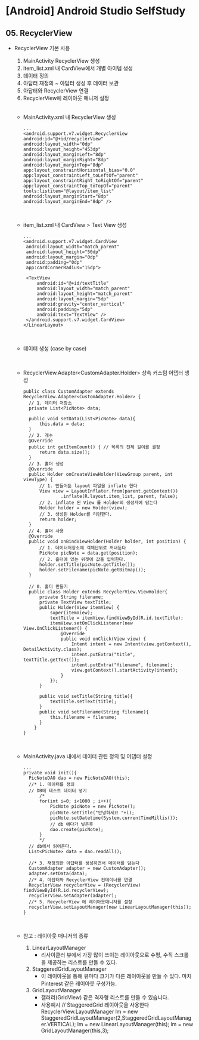 # [Android] Android Studio SelfStudy

## 05. RecyclerView

* RecyclerView 기본 사용

  1. MainActivity RecyclerView 생성
  2. item_list.xml 내 CardView에서 개별 아이템 생성
  3. 데이터 정의
  4. 아답터 재정의 ~ 아답터 생성 후 데이터 보관
  5. 아답터와 RecyclerView 연결
  6. RecyclerView에 레이아웃 매니저 설정

  <br>

  * MainActivity.xml 내 RecyclerView 생성
    ```
    ...
    <android.support.v7.widget.RecyclerView
    android:id="@+id/recyclerView"
    android:layout_width="0dp"
    android:layout_height="453dp"
    android:layout_marginLeft="8dp"
    android:layout_marginRight="8dp"
    android:layout_marginTop="8dp"
    app:layout_constraintHorizontal_bias="0.0"
    app:layout_constraintLeft_toLeftOf="parent"
    app:layout_constraintRight_toRightOf="parent"
    app:layout_constraintTop_toTopOf="parent"
    tools:listitem="@layout/item_list"
    android:layout_marginStart="8dp"
    android:layout_marginEnd="8dp" />
    ```

    <br>

  * item_list.xml 내 CardView > Text View 생성
    ```
    ...
    <android.support.v7.widget.CardView
     android:layout_width="match_parent"
     android:layout_height="50dp"
     android:layout_margin="0dp"
     android:padding="0dp"
     app:cardCornerRadius="15dp">

     <TextView
         android:id="@+id/textTitle"
         android:layout_width="match_parent"
         android:layout_height="match_parent"
         android:layout_margin="5dp"
         android:gravity="center_vertical"
         android:padding="5dp"
         android:text="TextView" />
     </android.support.v7.widget.CardView>
    </LinearLayout>
    ```

    <br>

  * 데이터 생성 (case by case)

    <br>

  * RecyclerView.Adapter<CustomAdapter.Holder> 상속 커스텀 어댑터 생성

    ```
    public class CustomAdapter extends RecyclerView.Adapter<CustomAdapter.Holder> {
      // 1. 데이터 저장소
      private List<PicNote> data;

      public void setData(List<PicNote> data){
          this.data = data;
      }
      // 2. 개수
      @Override
      public int getItemCount() { // 목록의 전체 길이를 결정
          return data.size();
      }
      // 3. 홀더 생성
      @Override
      public Holder onCreateViewHolder(ViewGroup parent, int viewType) {
          // 1. 만들어둔 layout 파일을 inflate 한다
          View view = LayoutInflater.from(parent.getContext())
                  .inflate(R.layout.item_list, parent, false);
          // 2. inflate 된 View 를 Holder의 생성자에 담는다
          Holder holder = new Holder(view);
          // 3. 생성된 Holder를 리턴한다.
          return holder;
      }
      // 4. 홀더 사용
      @Override
      public void onBindViewHolder(Holder holder, int position) {
          // 1. 데이터저장소에 객체단위로 꺼내둔다
          PicNote picNote = data.get(position);
          // 2. 홀더에 있는 위젯에 값을 입력한다.
          holder.setTitle(picNote.getTitle());
          holder.setFilename(picNote.getBitmap());
      }

      // 0. 홀더 만들기
      public class Holder extends RecyclerView.ViewHolder{
          private String filename;
          private TextView textTitle;
          public Holder(View itemView) {
              super(itemView);
              textTitle = itemView.findViewById(R.id.textTitle);
              itemView.setOnClickListener(new View.OnClickListener() {
                  @Override
                  public void onClick(View view) {
                      Intent intent = new Intent(view.getContext(), DetailActivity.class);
                      intent.putExtra("title", textTitle.getText());
                      intent.putExtra("filename", filename);
                      view.getContext().startActivity(intent);
                  }
              });
          }

          public void setTitle(String title){
              textTitle.setText(title);
          }
          public void setFilename(String filename){
              this.filename = filename;
          }
        }
    }
    ```

  <br>

  * MainActivity.java 내에서 데이터 관련 정의 및 어댑터 설정
    ```
    ...
    private void init(){
      PicNoteDAO dao = new PicNoteDAO(this);
      //* 1. 데이터를 정의
      // DB에 테스트 데이터 넣기
          /*
          for(int i=0; i<1000 ; i++){
              PicNote picNote = new PicNote();
              picNote.setTitle("안녕하세요 "+i);
              picNote.setDatetime(System.currentTimeMillis());
              // db 에다가 넣은후
              dao.create(picNote);
          }
          */
      // db에서 읽어온다.
      List<PicNote> data = dao.readAll();

      //* 3. 재정의한 아답터를 생성하면서 데이터를 담는다
      CustomAdapter adapter = new CustomAdapter();
      adapter.setData(data);
      //* 4. 아답터와 RecyclerView 컨테이너를 연결
      RecyclerView recyclerView = (RecyclerView) findViewById(R.id.recyclerView);
      recyclerView.setAdapter(adapter);
      //* 5. RecyclerView 에 레이아웃매니저를 설정
      recyclerView.setLayoutManager(new LinearLayoutManager(this));
    }
    ```

    <br>

  * 참고 : 레이아웃 매니저의 종류
    1. LinearLayoutManager
        - 리사이클러 뷰에서 가장 많이 쓰이는 레이아웃으로 수평, 수직 스크롤을 제공하는 리스트를 만들 수 있다.
    2. StaggeredGridLayoutManager
        - 이 레이아웃을 통해 뷰마다 크기가 다른 레이아웃을 만들 수 있다. 마치 Pinterest 같은 레이아웃 구성가능.
    3. GridLayoutManager
        - 갤러리(GridView) 같은 격자형 리스트를 만들 수 있습니다.
        - 사용예시 // StaggeredGrid 레이아웃을 사용한다
            RecyclerView.LayoutManager lm
                = new StaggeredGridLayoutManager(2,StaggeredGridLayoutManager.VERTICAL);
            lm = new LinearLayoutManager(this);
            lm = new GridLayoutManager(this,3);
